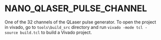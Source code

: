 # NANO_QLASER_PULSE_CHANNEL

One of the 32 channels of the QLaser pulse generator. To open the project in vivado, go to `tools\build_src` directory and run `vivado -mode tcl -source build.tcl` to build a Vivado project.